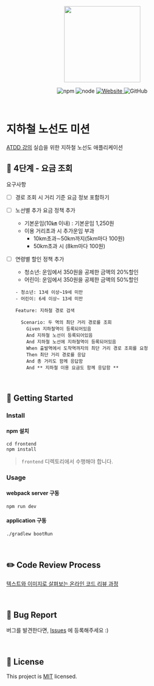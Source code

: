 <p align="center">
    <img width="200px;" src="https://raw.githubusercontent.com/woowacourse/atdd-subway-admin-frontend/master/images/main_logo.png"/>
</p>
<p align="center">
  <img alt="npm" src="https://img.shields.io/badge/npm-%3E%3D%205.5.0-blue">
  <img alt="node" src="https://img.shields.io/badge/node-%3E%3D%209.3.0-blue">
  <a href="https://edu.nextstep.camp/c/R89PYi5H" alt="nextstep atdd">
    <img alt="Website" src="https://img.shields.io/website?url=https%3A%2F%2Fedu.nextstep.camp%2Fc%2FR89PYi5H">
  </a>
  <img alt="GitHub" src="https://img.shields.io/github/license/next-step/atdd-subway-service">
</p>

<br>

# 지하철 노선도 미션

[ATDD 강의](https://edu.nextstep.camp/c/R89PYi5H) 실습을 위한 지하철 노선도 애플리케이션

## 🚀 4단계 - 요금 조회

요구사항

- [ ] 경로 조회 시 거리 기준 요금 정보 포함하기
- [ ] 노선별 추가 요금 정책 추가
  - 기본운임(10㎞ 이내) : 기본운임 1,250원
  - 이용 거리초과 시 추가운임 부과
    - 10km초과∼50km까지(5km마다 100원)
    - 50km초과 시 (8km마다 100원)
- [ ] 연령별 할인 정책 추가
  - 청소년: 운임에서 350원을 공제한 금액의 20%할인
  - 어린이: 운임에서 350원을 공제한 금액의 50%할인
  ```
  - 청소년: 13세 이상~19세 미만
  - 어린이: 6세 이상~ 13세 미만
  ```
  
  ```
  Feature: 지하철 경로 검색
  
    Scenario: 두 역의 최단 거리 경로를 조회
      Given 지하철역이 등록되어있음
      And 지하철 노선이 등록되어있음
      And 지하철 노선에 지하철역이 등록되어있음
      When 출발역에서 도착역까지의 최단 거리 경로 조회를 요청
      Then 최단 거리 경로를 응답
      And 총 거리도 함께 응답함
      And ** 지하철 이용 요금도 함께 응답함 **
  ```

<br>

## 🚀 Getting Started

### Install

#### npm 설치

```
cd frontend
npm install
```
> `frontend` 디렉토리에서 수행해야 합니다.

### Usage
#### webpack server 구동
```
npm run dev
```
#### application 구동
```
./gradlew bootRun
```
<br>

## ✏️ Code Review Process
[텍스트와 이미지로 살펴보는 온라인 코드 리뷰 과정](https://github.com/next-step/nextstep-docs/tree/master/codereview)

<br>

## 🐞 Bug Report

버그를 발견한다면, [Issues](https://github.com/next-step/atdd-subway-service/issues) 에 등록해주세요 :)

<br>

## 📝 License

This project is [MIT](https://github.com/next-step/atdd-subway-service/blob/master/LICENSE.md) licensed.
